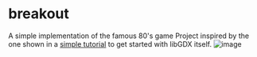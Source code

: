 # breakout
A simple implementation of the famous 80's game
Project inspired by the one shown in a [simple tutorial](https://colourtann.github.io/HelloLibgdx/index.html) to get started with libGDX itself.
![image](https://github.com/user-attachments/assets/bef96a83-f2bb-4e5c-820f-8b0f27f97fc0)
